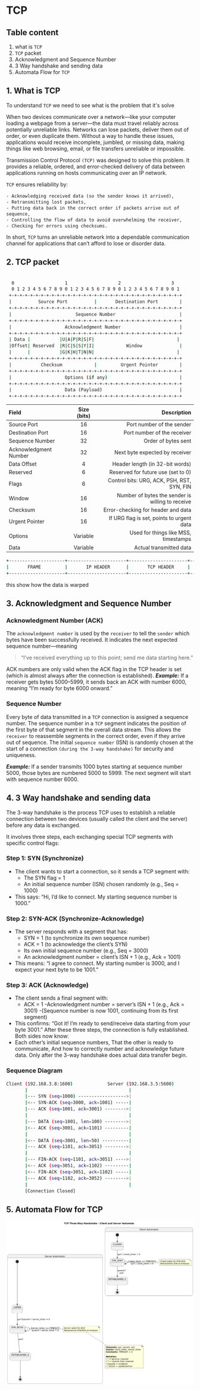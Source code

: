 # TCP

## Table content

1. what is ``TCP``
2. ``TCP`` packet 
3. Acknowledgment and Sequence Number
4. 3 Way handshake and sending data
5. Automata Flow for ``TCP``

## 1. What is TCP

To understand ``TCP`` we need to see what is the problem that it's solve 

When two devices communicate over a network—like your computer loading a webpage from a
server—the data must travel reliably across potentially unreliable links. Networks can lose
packets, deliver them out of order, or even duplicate them. Without a way to handle these issues,
applications would receive incomplete, jumbled, or missing data, making things like web browsing,
email, or file transfers unreliable or impossible.

Transmission Control Protocol ``(TCP)`` was designed to solve this problem. It provides a
reliable, ordered, and error-checked delivery of data between applications running on hosts
communicating over an IP network.

``TCP`` ensures reliability by:

    - Acknowledging received data (so the sender knows it arrived),
    - Retransmitting lost packets,
    - Putting data back in the correct order if packets arrive out of sequence,
    - Controlling the flow of data to avoid overwhelming the receiver,
    - Checking for errors using checksums.

In short, ``TCP`` turns an unreliable network into a dependable communication channel for
applications that can’t afford to lose or disorder data.

## 2. TCP packet 

```bash

  0                   1                   2                   3
  0 1 2 3 4 5 6 7 8 9 0 1 2 3 4 5 6 7 8 9 0 1 2 3 4 5 6 7 8 9 0 1
 +-+-+-+-+-+-+-+-+-+-+-+-+-+-+-+-+-+-+-+-+-+-+-+-+-+-+-+-+-+-+-+-+
 |          Source Port          |       Destination Port        |
 +-+-+-+-+-+-+-+-+-+-+-+-+-+-+-+-+-+-+-+-+-+-+-+-+-+-+-+-+-+-+-+-+
 |                        Sequence Number                        |
 +-+-+-+-+-+-+-+-+-+-+-+-+-+-+-+-+-+-+-+-+-+-+-+-+-+-+-+-+-+-+-+-+
 |                    Acknowledgment Number                      |
 +-+-+-+-+-+-+-+-+-+-+-+-+-+-+-+-+-+-+-+-+-+-+-+-+-+-+-+-+-+-+-+-+
 | Data |           |U|A|P|R|S|F|                               |
 |Offset| Reserved  |R|C|S|S|Y|I|            Window              |
 |      |           |G|K|H|T|N|N|                               |
 +-+-+-+-+-+-+-+-+-+-+-+-+-+-+-+-+-+-+-+-+-+-+-+-+-+-+-+-+-+-+-+-+
 |           Checksum            |         Urgent Pointer        |
 +-+-+-+-+-+-+-+-+-+-+-+-+-+-+-+-+-+-+-+-+-+-+-+-+-+-+-+-+-+-+-+-+
 |                    Options (if any)                           |
 +-+-+-+-+-+-+-+-+-+-+-+-+-+-+-+-+-+-+-+-+-+-+-+-+-+-+-+-+-+-+-+-+
 |                    Data (Payload)                             |
 +-+-+-+-+-+-+-+-+-+-+-+-+-+-+-+-+-+-+-+-+-+-+-+-+-+-+-+-+-+-+-+-+
```

| Field              | Size (bits) | Description |
| :---------------- | :------: | ----: |
| Source Port        |   16   | Port number of the sender |
| Destination Port           |   16   | Port number of the receiver |
|   Sequence Number |  32   | Order of bytes sent |
| Acknowledgment Number |  32   | Next byte expected by receiver |
| Data Offset |  4   | Header length (in 32-bit words) |
| Reserved |  6   | Reserved for future use (set to 0) |
| Flags|  6   | Control bits: URG, ACK, PSH, RST, SYN, FIN |
| Window|  16   | Number of bytes the sender is willing to receive |
| Checksum |  16   | Error-checking for header and data |
| Urgent Pointer |  16   | If URG flag is set, points to urgent data |
| Options|  Variable   | Used for things like MSS, timestamps |
| Data |  Variable   | Actual transmitted data |


```bash
+---------------------+----------------------+----------------------+----------------------+----------------------+
|       FRAME         |       IP HEADER      |       TCP HEADER     |        DATA          |       TRAILER        |
+---------------------+----------------------+----------------------+----------------------+----------------------+
```
this show how the data is warped
## 3. Acknowledgment and Sequence Number

### Acknowledgment Number (ACK)
The ``acknowledgment number`` is used by the ``receiver`` to tell the ``sender`` which bytes have been
successfully received. It indicates the next expected sequence number—meaning 
>“I’ve received everything up to this point; send me data starting here.”

ACK numbers are only valid when the ACK flag in the TCP header is set (which is almost always
after the connection is established).
***Example:***
If a receiver gets bytes 5000–5999, it sends back an ACK with number 6000, meaning “I’m ready for
byte 6000 onward.”

### Sequence Number

Every byte of data transmitted in a ``TCP`` connection is assigned a sequence number.
The sequence number in a ``TCP`` segment indicates the position of the first byte of that segment in
the overall data stream. This allows the ``receiver`` to reassemble segments in the correct order,
even if they arrive out of sequence. The initial ``sequence number`` (ISN) is randomly chosen at the
start of a connection ``(during the 3-way handshake)`` for security and uniqueness.

***Example:***
If a sender transmits 1000 bytes starting at sequence number 5000, those bytes are numbered 5000
to 5999. The next segment will start with sequence number 6000.

## 4. 3 Way handshake and sending data

The 3-way handshake is the process TCP uses to establish a reliable connection between two devices (usually called the client and the server) before any data is exchanged.

It involves three steps, each exchanging special TCP segments with specific control flags:

### Step 1: SYN (Synchronize)
- The client wants to start a connection, so it sends a TCP segment with:
    - The SYN flag = 1
    - An initial sequence number (ISN) chosen randomly (e.g., Seq = 1000)
- This says: “Hi, I’d like to connect. My starting sequence number is 1000.”
### Step 2: SYN-ACK (Synchronize-Acknowledge)
- The server responds with a segment that has:
    - SYN = 1 (to synchronize its own sequence number)
    - ACK = 1 (to acknowledge the client’s SYN)
    - Its own initial sequence number (e.g., Seq = 3000)
    - An acknowledgment number = client’s ISN + 1 (e.g., Ack = 1001)
- This means: “I agree to connect. My starting number is 3000, and I expect your next byte to be 1001.”
### Step 3: ACK (Acknowledge)
- The client sends a final segment with:
    - ACK = 1
    -Acknowledgment number = server’s ISN + 1 (e.g., Ack = 3001)
    -(Sequence number is now 1001, continuing from its first segment)
- This confirms: “Got it! I’m ready to send/receive data starting from your byte 3001.”
After these three steps, the connection is fully established.
Both sides now know:
- Each other’s initial sequence numbers, That the other is ready to communicate, And how to
correctly number and acknowledge future data.
Only after the 3-way handshake does actual data transfer begin.
### Sequence Diagram

```bash
Client (192.168.3.8:1600)             Server (192.168.3.5:5600)
       |                                      |
       |--- SYN (seq=1000) ------------------>|
       |<-- SYN-ACK (seq=3000, ack=1001) -----|
       |--- ACK (seq=1001, ack=3001) -------->|
       |                                      |
       |--- DATA (seq=1001, len=100) -------->|
       |<-- ACK (seq=3001, ack=1101) ---------|
       |                                      |
       |<-- DATA (seq=3001, len=50) ----------|
       |--- ACK (seq=1101, ack=3051) -------->|
       |                                      |
       |--- FIN-ACK (seq=1101, ack=3051) ---->|
       |<-- ACK (seq=3051, ack=1102) ---------|
       |<-- FIN-ACK (seq=3051, ack=1102) -----|
       |--- ACK (seq=1102, ack=3052) -------->|
       |                                      |
       [Connection Closed]
```
## 5. Automata Flow for TCP

![3 Way Handshake Automata](./3_way_hand_auto.png)

